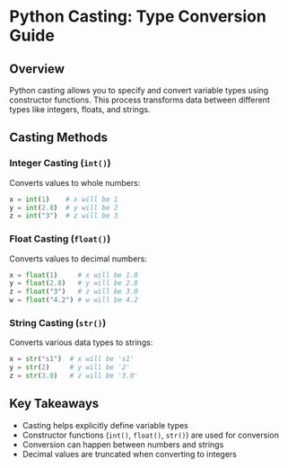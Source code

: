 # Python Casting: Type Conversion Guide

## Overview
Python casting allows you to specify and convert variable types using constructor functions. This process transforms data between different types like integers, floats, and strings.

## Casting Methods

### Integer Casting (`int()`)
Converts values to whole numbers:
```python
x = int(1)    # x will be 1
y = int(2.8)  # y will be 2
z = int("3")  # z will be 3
```

### Float Casting (`float()`)
Converts values to decimal numbers:
```python
x = float(1)     # x will be 1.0
y = float(2.8)   # y will be 2.8
z = float("3")   # z will be 3.0
w = float("4.2") # w will be 4.2
```

### String Casting (`str()`)
Converts various data types to strings:
```python
x = str("s1")  # x will be 's1'
y = str(2)     # y will be '2'
z = str(3.0)   # z will be '3.0'
```

## Key Takeaways
- Casting helps explicitly define variable types
- Constructor functions (`int()`, `float()`, `str()`) are used for conversion
- Conversion can happen between numbers and strings
- Decimal values are truncated when converting to integers